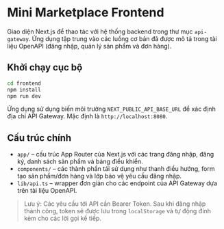 # Mini Marketplace Frontend

Giao diện Next.js để thao tác với hệ thống backend trong thư mục `api-gateway`. Ứng dụng tập
trung vào các luồng cơ bản đã được mô tả trong tài liệu OpenAPI (đăng nhập, quản lý sản phẩm và đơn
hàng).

## Khởi chạy cục bộ

```bash
cd frontend
npm install
npm run dev
```

Ứng dụng sử dụng biến môi trường `NEXT_PUBLIC_API_BASE_URL` để xác định địa chỉ API Gateway. Mặc định
là `http://localhost:8080`.

## Cấu trúc chính

- `app/` – cấu trúc App Router của Next.js với các trang đăng nhập, đăng ký, danh sách sản phẩm và bảng
  điều khiển.
- `components/` – các thành phần tái sử dụng như thanh điều hướng, form tạo sản phẩm/đơn hàng và lớp
  bảo vệ yêu cầu đăng nhập.
- `lib/api.ts` – wrapper đơn giản cho các endpoint của API Gateway dựa trên tài liệu OpenAPI.

> Lưu ý: Các yêu cầu tới API cần Bearer Token. Sau khi đăng nhập thành công, token sẽ được lưu trong
> `localStorage` và tự động đính kèm cho các lời gọi kế tiếp.
